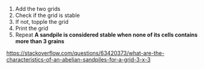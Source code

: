 1. Add the two grids
2. Check if the grid is stable
3. If not, topple the grid
4. Print the grid
5. Repeat
**A sandpile is considered stable when none of its cells contains more than 3 grains**

https://stackoverflow.com/questions/63420373/what-are-the-characteristics-of-an-abelian-sandpiles-for-a-grid-3-x-3